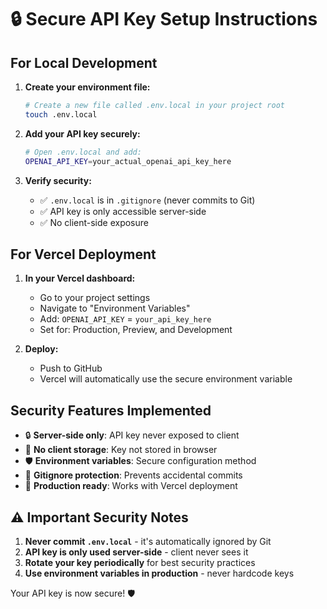 # 🔒 Secure API Key Setup Instructions

## For Local Development

1. **Create your environment file:**
   ```bash
   # Create a new file called .env.local in your project root
   touch .env.local
   ```

2. **Add your API key securely:**
   ```bash
   # Open .env.local and add:
   OPENAI_API_KEY=your_actual_openai_api_key_here
   ```

3. **Verify security:**
   - ✅ `.env.local` is in `.gitignore` (never commits to Git)
   - ✅ API key is only accessible server-side
   - ✅ No client-side exposure

## For Vercel Deployment

1. **In your Vercel dashboard:**
   - Go to your project settings
   - Navigate to "Environment Variables"
   - Add: `OPENAI_API_KEY` = `your_api_key_here`
   - Set for: Production, Preview, and Development

2. **Deploy:**
   - Push to GitHub
   - Vercel will automatically use the secure environment variable

## Security Features Implemented

- 🔒 **Server-side only**: API key never exposed to client
- 🚫 **No client storage**: Key not stored in browser
- 🛡️ **Environment variables**: Secure configuration method
- 📝 **Gitignore protection**: Prevents accidental commits
- 🔐 **Production ready**: Works with Vercel deployment

## ⚠️ Important Security Notes

1. **Never commit `.env.local`** - it's automatically ignored by Git
2. **API key is only used server-side** - client never sees it
3. **Rotate your key periodically** for best security practices
4. **Use environment variables in production** - never hardcode keys

Your API key is now secure! 🛡️
